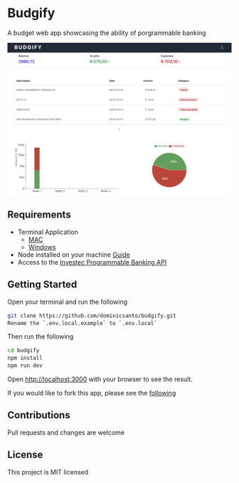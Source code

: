 # Budgify

A budget web app showcasing the ability of porgrammable banking

![Dashboard](/docs/dashboard.png)

## Requirements

- Terminal Application
  - [MAC](https://support.apple.com/en-za/guide/terminal/apd5265185d-f365-44cb-8b09-71a064a42125/mac)
  - [Windows](https://www.youtube.com/watch?v=EqaEPL9ZKGA)
- Node installed on your machine [Guide](https://kinsta.com/blog/how-to-install-node-js/)
- Access to the [Investec Programmable Banking API](https://www.investec.com/en_za/banking/tech-professionals/programmable-banking.html)

## Getting Started

Open your terminal and run the following

```bash
git clone https://github.com/dominicsanto/budgify.git
Rename the `.env.local.example` to `.env.local`
```

Then run the following

```bash
cd budgify
npm install
npm run dev
```

Open [http://localhost:3000](http://localhost:3000) with your browser to see the result.

If you would like to fork this app, please see the [following](https://docs.github.com/en/get-started/quickstart/fork-a-repo)

## Contributions

Pull requests and changes are welcome

## License

This project is MIT licensed
